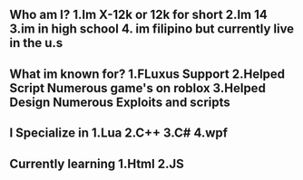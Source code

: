   Who am I?
 1.Im X-12k or 12k for short
 2.Im 14
 3.im in high school
 4. im filipino but currently live in the u.s
 ---------------------------
  What im known for?
1.FLuxus Support
2.Helped Script Numerous game's on roblox
3.Helped Design Numerous Exploits and scripts
-----------------------
  I Specialize in
1.Lua
2.C++
3.C#
4.wpf
-------------------
  Currently learning
1.Html
2.JS
---------
